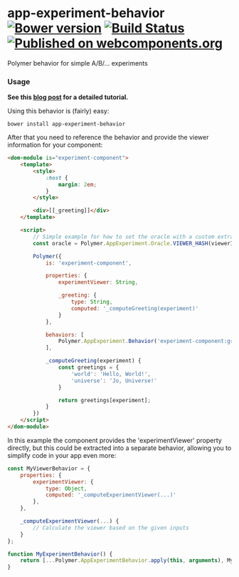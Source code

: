 # app-experiment-behavior [![Bower version](https://badge.fury.io/bo/app-experiment-behavior.svg)](http://badge.fury.io/bo/app-experiment-behavior) [![Build Status](https://travis-ci.org/Collaborne/app-experiment-behavior.svg?branch=master)](https://travis-ci.org/Collaborne/app-experiment-behavior) [![Published on webcomponents.org](https://img.shields.io/badge/webcomponents.org-published-blue.svg)](https://www.webcomponents.org/element/Collaborne/app-experiment-behavior)

Polymer behavior for simple A/B/... experiments

### Usage

**See this [blog post](https://medium.com/collaborne-engineering/a-b-testing-made-easy-with-polymer-7038b22779af) for a detailed tutorial.**

Using this behavior is (fairly) easy:

`bower install app-experiment-behavior`

After that you need to reference the behavior and provide the viewer information for your component:

```html
<dom-module is="experiment-component">
	<template>
		<style>
			:host {
				margin: 2em;
			}
		</style>

		<div>[[_greeting]]</div>
	</template>

	<script>
		// Simple example for how to set the oracle with a custom extraction function.
		const oracle = Polymer.AppExperiment.Oracle.VIEWER_HASH(viewerId => viewerId);

		Polymer({
			is: 'experiment-component',

			properties: {
				experimentViewer: String,

				_greeting: {
					type: String,
					computed: '_computeGreeting(experiment)'
				}
			},

			behaviors: [
				Polymer.AppExperiment.Behavior('experiment-component:greeting', [ 'world', 'universe' ], { oracle })
			],

			_computeGreeting(experiment) {
				const greetings = {
					'world': 'Hello, World!',
					'universe': 'Jo, Universe!'
				}

				return greetings[experiment];
			}
		})
	</script>
</dom-module>
```

In this example the component provides the 'experimentViewer' property directly, but this could be extracted into a separate behavior, allowing you to simplify code in your app even more:

```js
const MyViewerBehavior = {
	properties: {
		experimentViewer: {
			type: Object,
			computed: '_computeExperimentViewer(...)'
		},
	},

	_computeExperimentViewer(...) {
		// Calculate the viewer based on the given inputs
	}
};

function MyExperimentBehavior() {
	return [...Polymer.AppExperimentBehavior.apply(this, arguments), MyViewerBehavior ];
}
```
